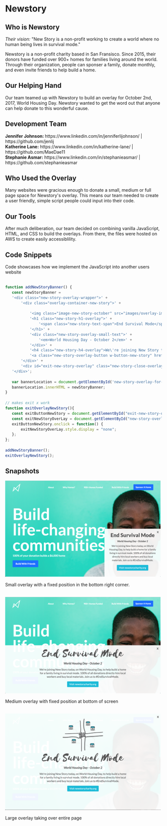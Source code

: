 # Newstory

<h2>Who is Newstory</h2>
<p><em>Their vision:</em> "New Story is a non-profit working to create a world where no human being lives in survival mode."</p>
<p>Newstory is a non-profit charity based in San Fransisco. Since 2015, their donors have funded over 900+ homes for families living around the world. Through their organization, people can sponser a family, donate monthly, and even invite friends to help build a home.</p>

<h2>Our Helping Hand</h2>
<p>Our team teamed up with Newstory to build an overlay for October 2nd, 2017, World Housing Day. Newstory wanted to get the word out that anyone can help donate to this wonderful cause.</p>

<h2>Development Team</h2>
<p><b>Jennifer Johnson: </b>https://www.linkedin.com/in/jenniferlijohnson/ | https://github.com/jenlij <br>
<b>Katherine Lane:</b> https://www.linkedin.com/in/katherine-lane/ | https://github.com/MaeDae11 <br>
<b>Stephanie Asmar:</b> https://www.linkedin.com/in/stephanieasmar/ | https://github.com/stephanieasmar
</p>

<h2>Who Used the Overlay</h2>
<p>Many websites were gracious enough to donate a small, medium or full page space for Newstory's overlay. This means our team needed to create a user friendly, simple script people could input into their code.</p>

<h2>Our Tools</h2>
<p>After much deliberation, our team decided on combining vanilla JavaScript, HTML, and CSS to build the overlays. From there, the files were hosted on AWS to create easily accessiblility.</p>

<h2>Code Snippets</h2>
<p>Code showcases how we implement the JavaScript into another users website</p>

 ``` javascript

function addNewStoryBanner() {
    const newStoryBanner = 
    '<div class="new-story-overlay-wrapper">' +
        '<div class="overlay-container-new-story">' +

            '<img class="image-new-story-october" src="images/overlay-image.png">' +
            '<h1 class="new-story-h1-overlay">' +
                '<span class="new-story-text-span">End Survival Mode</span>' +
            '</h1>' +
            '<div class="new-story-overlay-small-text">' +
                '<em>World Housing Day - October 2</em>' +
            '</div>' +
            '<h4 class="new-story-h4-overlay">We\'re joining New Story today, on World Housing Day, to help build a home for a family living in survival mode. 100% of all donations directly hire local workers and buy local materials. Join us to #EndSurvivalMode.</h4>' +
            '<a class="new-story-overlay-button w-button-new-story" href="http://newstorycharity.org" target="_blank" rel="noopener noreferrer">Visit newstorycharity.org</a>' +
        '</div>' +
        '<div id="exit-new-story-overlay" class="new-story-close-overlay" data-ix="close-overlay-large">x</div>' +
    '</div>';

    var bannerLocation = document.getElementById('new-story-overlay-for-october');
    bannerLocation.innerHTML = newStoryBanner;
}

// makes exit x work
function exitOverlayNewStory(){
    const exitButtonNewStory = document.getElementById("exit-new-story-overlay");
    const exitNewStoryOverLay = document.getElementById("new-story-overlay-for-october"); 
    exitButtonNewStory.onclick = function() {
        exitNewStoryOverLay.style.display = "none";
    };
};

addNewStoryBanner();
exitOverlayNewStory();


 ```

<h2>Snapshots</h2>
<img src="./Final/images/smalldemo.png" alt="small overlay in bottom right" width="500">
<p>Small overlay with a fixed position in the bottom right corner.</p>
<br />
<img src="./Final/images/mediumdemo.png" alt="overlay taking up bottom half of screen" width="500">
<p>Medium overlay with fixed position at bottom of screen</p>
<br />
<img src="./Final/images/largedemo.png" alt="overlay taking up entire page" width="500">
<p>Large overlay taking over entire page</p>


